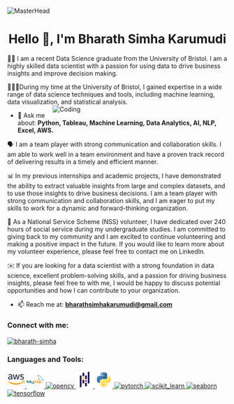 ![MasterHead](https://nielseniq.com/wp-content/uploads/sites/4/2021/02/data-science-icon-animation-banner-clockwise-4.gif)
<h1 align="center">Hello 👋, I'm Bharath Simha Karumudi</h1>

👋🏻 I am a recent Data Science graduate from the University of Bristol. I am a highly skilled data scientist with a passion for using data to drive business insights and improve decision making.

👨🏻‍🎓During my time at the University of Bristol, I gained expertise in a wide range of data science techniques and tools, including machine learning, data visualization, and statistical analysis.  
<img align="right" alt="Coding" width="400" src="https://miro.medium.com/v2/resize:fit:720/1*a-HMfeg5w-W02Nrw21iPtg.gif">

- 💬 Ask me about: **Python, Tableau, Machine Learning, Data Analytics, AI, NLP, Excel, AWS.**

🗣️ I am a team player with strong communication and collaboration skills. I am able to work well in a team environment and have a proven track record of delivering results in a timely and efficient manner.


📊 In my previous internships and academic projects, I have demonstrated the ability to extract valuable insights from large and complex datasets, and to use those insights to drive business decisions. I am a team player with strong communication and collaboration skills, and I am eager to put my skills to work for a dynamic and forward-thinking organization.

🤝 As a National Service Scheme (NSS) volunteer, I have dedicated over 240 hours of social service during my undergraduate studies. I am committed to giving back to my community and I am excited to continue volunteering and making a positive impact in the future. If you would like to learn more about my volunteer experience, please feel free to contact me on LinkedIn.

✉️ If you are looking for a data scientist with a strong foundation in data science, excellent problem-solving skills, and a passion for driving business insights, please feel free to  with me, I would be happy to discuss potential opportunities and how I can contribute to your organization.

- 📫 Reach me at: **bharathsimhakarumudi@gmail.com**

<h3 align="left">Connect with me:</h3>
<p align="left">
<a href="https://linkedin.com/in/bharath-simha" target="blank"><img align="center" src="https://raw.githubusercontent.com/rahuldkjain/github-profile-readme-generator/master/src/images/icons/Social/linked-in-alt.svg" alt="bharath-simha" height="30" width="40" /></a>
  
<p align="left">
</p>

<h3 align="left">Languages and Tools:</h3>
<p align="left"> <a href="https://aws.amazon.com" target="_blank" rel="noreferrer"> <img src="https://raw.githubusercontent.com/devicons/devicon/master/icons/amazonwebservices/amazonwebservices-original-wordmark.svg" alt="aws" width="40" height="40"/> </a> <a href="https://www.mysql.com/" target="_blank" rel="noreferrer"> <img src="https://raw.githubusercontent.com/devicons/devicon/master/icons/mysql/mysql-original-wordmark.svg" alt="mysql" width="40" height="40"/> </a> <a href="https://opencv.org/" target="_blank" rel="noreferrer"> <img src="https://www.vectorlogo.zone/logos/opencv/opencv-icon.svg" alt="opencv" width="40" height="40"/> </a> <a href="https://pandas.pydata.org/" target="_blank" rel="noreferrer"> <img src="https://raw.githubusercontent.com/devicons/devicon/2ae2a900d2f041da66e950e4d48052658d850630/icons/pandas/pandas-original.svg" alt="pandas" width="40" height="40"/> </a> <a href="https://www.python.org" target="_blank" rel="noreferrer"> <img src="https://raw.githubusercontent.com/devicons/devicon/master/icons/python/python-original.svg" alt="python" width="40" height="40"/> </a> <a href="https://pytorch.org/" target="_blank" rel="noreferrer"> <img src="https://www.vectorlogo.zone/logos/pytorch/pytorch-icon.svg" alt="pytorch" width="40" height="40"/> </a> <a href="https://scikit-learn.org/" target="_blank" rel="noreferrer"> <img src="https://upload.wikimedia.org/wikipedia/commons/0/05/Scikit_learn_logo_small.svg" alt="scikit_learn" width="40" height="40"/> </a> <a href="https://seaborn.pydata.org/" target="_blank" rel="noreferrer"> <img src="https://seaborn.pydata.org/_images/logo-mark-lightbg.svg" alt="seaborn" width="40" height="40"/> </a> <a href="https://www.tensorflow.org" target="_blank" rel="noreferrer"> <img src="https://www.vectorlogo.zone/logos/tensorflow/tensorflow-icon.svg" alt="tensorflow" width="40" height="40"/> </a> </p>


